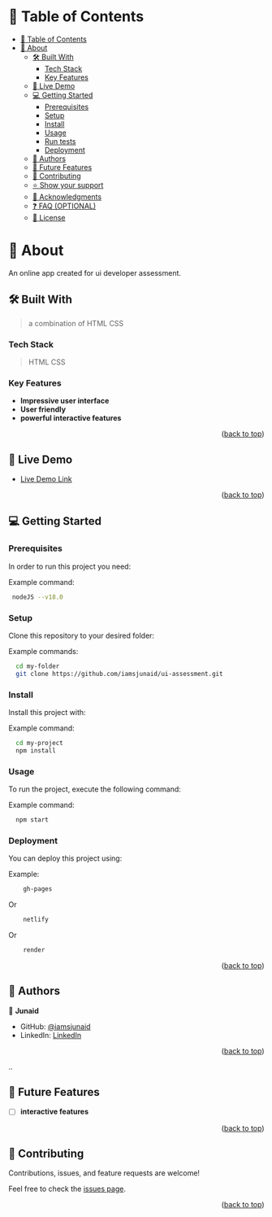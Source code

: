 <!-- TABLE OF CONTENTS -->

# 📗 Table of Contents

- [📗 Table of Contents](#-table-of-contents)
- [📖 About ](#-about-)
  - [🛠 Built With ](#-built-with-)
    - [Tech Stack ](#tech-stack-)
    - [Key Features ](#key-features-)
  - [🚀 Live Demo](#live-demo)
  - [💻 Getting Started ](#-getting-started-)
    - [Prerequisites](#prerequisites)
    - [Setup](#setup)
    - [Install](#install)
    - [Usage](#usage)
    - [Run tests](#run-tests)
    - [Deployment](#deployment)
  - [👥 Authors ](#-authors-)
  - [🔭 Future Features ](#-future-features-)
  - [🤝 Contributing ](#-contributing-)
  - [⭐️ Show your support ](#️-show-your-support-)
  - [🙏 Acknowledgments ](#-acknowledgments-)
  - [❓ FAQ (OPTIONAL) ](#-faq-optional-)
  - [📝 License ](#-license-)

<!-- PROJECT DESCRIPTION -->

# 📖 About <a name="about-project"></a>

An online app created for ui developer assessment.
 
## 🛠 Built With <a name="built-with"></a>
> a combination of HTML CSS

### Tech Stack <a name="tech-stack"></a>

> HTML
> CSS


<!-- Features -->

### Key Features <a name="key-features"></a>

- **Impressive user interface**
- **User friendly**
- **powerful interactive features**


<p align="right">(<a href="#readme-top">back to top</a>)</p>

## 🚀 Live Demo <a name="live-demo"></a>

- [Live Demo Link](https://ui-assessment.onrender.com)

<p align="right">(<a href="#readme-top">back to top</a>)</p>
<!-- GETTING STARTED -->

## 💻 Getting Started <a name="getting-started"></a>


### Prerequisites

In order to run this project you need:


Example command:

```sh
 nodeJS --v18.0
```

### Setup

Clone this repository to your desired folder:


Example commands:

```sh
  cd my-folder
  git clone https://github.com/iamsjunaid/ui-assessment.git
```

### Install

Install this project with:


Example command:

```sh
  cd my-project
  npm install
```


### Usage

To run the project, execute the following command:


Example command:

```sh
  npm start
```

### Deployment

You can deploy this project using:


Example:

```sh
    gh-pages
```

Or 


```sh
    netlify
```

Or 

```sh
    render
```


<p align="right">(<a href="#readme-top">back to top</a>)</p>

<!-- AUTHORS -->

## 👥 Authors <a name="authors"></a>

👤 **Junaid**

- GitHub: [@iamsjunaid](https://github.com/iamsjunaid)
- LinkedIn: [LinkedIn](https://www.linkedin.com/in/junaid-syed-058b2779)


<p align="right">(<a href="#readme-top">back to top</a>)</p>..

<!-- FUTURE FEATURES -->

## 🔭 Future Features <a name="future-features"></a>


- [ ] **interactive features**

<p align="right">(<a href="#readme-top">back to top</a>)</p>

<!-- CONTRIBUTING -->

## 🤝 Contributing <a name="contributing"></a>

Contributions, issues, and feature requests are welcome!

Feel free to check the [issues page](https://github.com/iamsjunaid/ui-assessment/issues).

<p align="right">(<a href="#readme-top">back to top</a>)</p>




